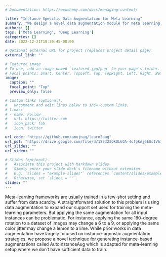 ```yaml
---
# Documentation: https://wowchemy.com/docs/managing-content/

title: "Instance Specific Data Augmentation for Meta Learning"
summary: "We design a novel data augmentation module for meta learning that creates instance specific augmentations in a few shot setting."
authors: []
tags: ['Meta Learning', 'Deep Learning']
categories: []
date: 2022-12-21T10:30:45-08:00

# Optional external URL for project (replaces project detail page).
external_link: ""

# Featured image
# To use, add an image named `featured.jpg/png` to your page's folder.
# Focal points: Smart, Center, TopLeft, Top, TopRight, Left, Right, BottomLeft, Bottom, BottomRight.
image:
  caption: ""
  focal_point: "Top"
  preview_only: false

# Custom links (optional).
#   Uncomment and edit lines below to show custom links.
# links:
# - name: Follow
#   url: https://twitter.com
#   icon_pack: fab
#   icon: twitter

url_code: "https://github.com/anujnag/learn2aug"
url_pdf: "https://drive.google.com/file/d/1S5323QkUL6OA-4cfpkAj6EUs1Vh1UNOF/view?usp=sharing"
url_slides: ""
url_video: ""

# Slides (optional).
#   Associate this project with Markdown slides.
#   Simply enter your slide deck's filename without extension.
#   E.g. `slides = "example-slides"` references `content/slides/example-slides.md`.
#   Otherwise, set `slides = ""`.
slides: ""
---
```

Meta-learning frameworks are usually trained in a few-shot setting and suffer from data scarcity. A straightforward solution to this problem is using data augmentation to expand our support set used for training the meta-learning parameters. But applying the same augmentation for all input instances can be problematic. For instance, applying the same 180-degree rotation to a dataset of images may change a 6 to a 9, or applying the same color jitter may change a lemon to a lime. While prior works in data augmentation have largely focused on instance-agnostic augmentation strategies, we propose a novel technique for generating instance-based augmentations called AutoInstanceAug which is adapted for meta-learning setup where we don’t have sufficient data to train.
